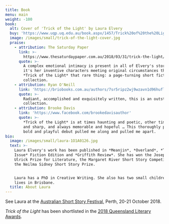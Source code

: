 ```yaml
---
title: Book
menu: main
weight: -100
book:
  alt: Cover of 'Trick of the Light' by Laura Elvery
  buy: 'https://www.uqp.uq.edu.au/book.aspx/1457/Trick%20of%20the%20Light'
  image: /images/small/trick-of-the-light-cover.jpg
  praise:
    - attribution: The Saturday Paper
      link: >-
        https://www.thesaturdaypaper.com.au/2018/03/31/trick-the-light/15218100005975
      quote: >-
        A complex emotional intimacy is present in all of Elvery's stories, but
        it's her inventive characters meeting original circumstances that makes
        *Trick of the Light* that rare thing: a page-turning short fiction
        collection.
    - attribution: Ryan O'Neill
      link: 'https://briobooks.com.au/authors/7sr5ripz2wj9wzavn1d96huflcnpl7'
      quote: >-
        Radiant, accomplished and exquisitely written, this is an outstanding
        collection.
    - attribution: Brooke Davis
      link: 'https://www.facebook.com/brookedavisauthor'
      quote: >-
        *Trick of the Light* is at times haunting and poetic, other times bright
        and sharp, and always memorable and hopeful … This thoroughly profound,
        bold and playful debut pulled me along and pulled me apart.
bio:
  image: /images/small/laura-1O1A0126.jpg
  text: >-
    Laura Elvery's work has been published in *Meanjin*, *Overland*, *The Big
    Issue* Fiction Edition and *Griffith Review*. She has won the Josephine
    Ulrick Prize for Literature, the Margaret River Short Story Competition and
    the Neilma Sidney Short Story Prize.


    Laura has a PhD in Creative Writing. She also has two small children. She
    lives in Brisbane.
  title: About Laura
---
```

See Laura at the [Australian Short Story Festival](https://australianshortstoryfestival.com/), Perth, 20-21 October 2018.

_Trick of the Light_ has been shortlisted in the [2018 Queensland Literary Awards](http://www.qldliteraryawards.org.au/about/2018-shortlists).
